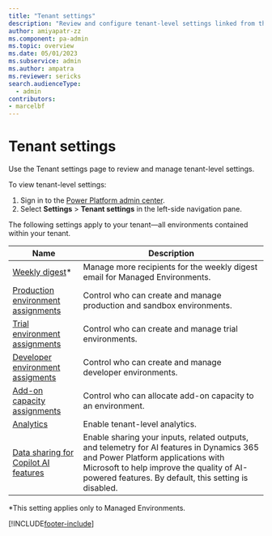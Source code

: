 ```yaml
---
title: "Tenant settings"
description: "Review and configure tenant-level settings linked from this page." 
author: amiyapatr-zz
ms.component: pa-admin
ms.topic: overview
ms.date: 05/01/2023
ms.subservice: admin
ms.author: ampatra
ms.reviewer: sericks
search.audienceType: 
  - admin
contributors:
- marcelbf
---
```


# Tenant settings

Use the Tenant settings page to review and manage tenant-level settings.

To view tenant-level settings:

1. Sign in to the [Power Platform admin center](https://admin.powerplatform.microsoft.com/).
2. Select **Settings** > **Tenant settings** in the left-side navigation pane.

The following settings apply to your tenant—all environments contained within your tenant.

|Name  |Description  |
|---------|---------|
|[Weekly digest](managed-environment-usage-insights.md)*     | Manage more recipients for the weekly digest email for Managed Environments.        |
|[Production environment assignments](control-environment-creation.md)   | Control who can create and manage production and sandbox environments.        |
|[Trial environment assignments](control-environment-creation.md)       | Control who can create and manage trial environments.        |
|[Developer environment assigments](control-environment-creation.md)   | Control who can create and manage developer environments.  |
|[Add-on capacity assignments](capacity-add-on.md#control-who-can-allocate-add-on-capacity)    | Control who can allocate add-on capacity to an environment.        |
|[Analytics](tenant-level-analytics.md)   | Enable tenant-level analytics.        |
|[Data sharing for Copilot AI features](../transparency-note-copilot-data-sharing.md)   | Enable sharing your inputs, related outputs, and telemetry for AI features in Dynamics 365 and Power Platform applications with Microsoft to help improve the quality of AI-powered features. By default, this setting is disabled.       |

*This setting applies only to Managed Environments.

[!INCLUDE[footer-include](../includes/footer-banner.md)]
